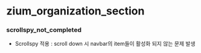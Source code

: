 # zium_organization_section

### scrollspy_not_completed
- Scrollspy 적용 : scroll down 시 navbar의 item들이 활성화 되지 않는 문제 발생

